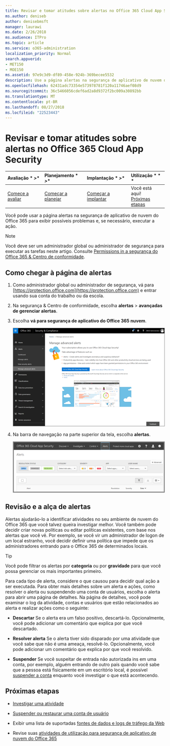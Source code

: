 ```yaml
---
title: Revisar e tomar atitudes sobre alertas no Office 365 Cloud App Security
ms.author: deniseb
author: denisebmsft
manager: laurawi
ms.date: 2/26/2018
ms.audience: ITPro
ms.topic: article
ms.service: o365-administration
localization_priority: Normal
search.appverid:
- MET150
- MOE150
ms.assetid: 97e9c3d9-df89-458e-924b-369becee5532
description: Use a página alertas na segurança de aplicativo de nuvem do Office 365 para exibir possíveis problemas e executar ação. Você pode descartar ou resolver alertas e, se necessário, suspender uma conta de usuário.
ms.openlocfilehash: 62431adc73354e573978781f120a11746aef08d9
ms.sourcegitcommit: 36c5466056cdef6ad2a8d9372f2bc009a30892bb
ms.translationtype: MT
ms.contentlocale: pt-BR
ms.lasthandoff: 08/27/2018
ms.locfileid: "22523443"
---
```

# <a name="review-and-take-action-on-alerts-in-office-365-cloud-app-security"></a>Revisar e tomar atitudes sobre alertas no Office 365 Cloud App Security
  
|Avaliação * *\>**|Planejamento * *\>**|Implantação * *\>**|Utilização * * *|
|:-----|:-----|:-----|:-----|
|[Comece a avaliar](office-365-cas-overview.md) <br/> |[Começar a planejar](get-ready-for-office-365-cas.md) <br/> |[Começar a implantar](turn-on-office-365-cas.md) <br/> |Você está aqui!  <br/> [Próximas etapas](#next-steps) <br/> |
   
Você pode usar a página alertas na segurança de aplicativo de nuvem do Office 365 para exibir possíveis problemas e, se necessário, executar a ação.
  
> [!NOTE]
> Você deve ser um administrador global ou administrador de segurança para executar as tarefas neste artigo. Consulte [Permissions in a segurança do Office 365 &amp; Centro de conformidade](permissions-in-the-security-and-compliance-center.md). 
  
## <a name="how-to-get-to-the-alerts-page"></a>Como chegar à página de alertas

1. Como administrador global ou administrador de segurança, vá para [https://protection.office.com](https://protection.office.com) e entrar usando sua conta do trabalho ou da escola. 
    
2. Na segurança &amp; Centro de conformidade, escolha **alertas** \> **avançadas de gerenciar alertas**.
    
3. Escolha **vá para segurança de aplicativo do Office 365 nuvem**.
    
    ![Na segurança &amp; Centro de conformidade, escolha gerenciar alertas avançadas para ir à segurança de aplicativo de nuvem do Office 365](media/958632d4-03e3-4ade-8e22-d5509db6fca7.png)
  
4. Na barra de navegação na parte superior da tela, escolha **alertas**.
    
    ![Na página alertas, você pode ver os alertas que foram acionados e quaisquer ações tomadas.](media/3b53d4c9-4b13-435d-8547-8c0f9ae6b914.png)
  
## <a name="review-and-handle-alerts"></a>Revisão e a alça de alertas

Alertas ajudarão-lo a identificar atividades no seu ambiente de nuvem do Office 365 que você talvez queira investigar melhor. Você também pode decidir criar novas políticas ou editar políticas existentes, com base nos alertas que você vê. Por exemplo, se você vir um administrador de logon de um local estranho, você decidir definir uma política que impede que os administradores entrando para o Office 365 de determinados locais.
  
> [!TIP]
> Você pode filtrar os alertas por **categoria** ou por **gravidade** para que você possa gerenciar os mais importantes primeiro. 
  
Para cada tipo de alerta, considere o que causou para decidir qual ação a ser executada. Para obter mais detalhes sobre um alerta e ações, como resolver o alerta ou suspendendo uma conta de usuários, escolha o alerta para abrir uma página de detalhes. Na página de detalhes, você pode examinar o log da atividade, contas e usuários que estão relacionados ao alerta e realizar ações como o seguinte:
  
- **Descartar** Se o alerta era um falso positivo, descartá-lo. Opcionalmente, você pode adicionar um comentário que explica por que você descartado. 
    
- **Resolver alerta** Se o alerta tiver sido disparado por uma atividade que você sabe que não é uma ameaça, resolvê-lo. Opcionalmente, você pode adicionar um comentário que explica por que você resolvido. 
    
- **Suspender** Se você suspeitar de entrada não autorizada ins em uma conta, por exemplo, alguém entrando de outro país quando você sabe que a pessoa está fisicamente em um escritório local, é possível [suspender a conta](suspend-or-restore-an-account-in-ocas.md) enquanto você investigar o que está acontecendo. 
    
## <a name="next-steps"></a>Próximas etapas

- [Investigar uma atividade](investigate-an-activity-in-office-365-cas.md)
    
- [Suspender ou restaurar uma conta de usuário](suspend-or-restore-an-account-in-ocas.md)
    
- Exibir uma lista de suportadas [fontes de dados e logs de tráfego da Web](web-traffic-logs-and-data-sources-for-ocas.md)
    
- Revise suas [atividades de utilização para segurança de aplicativo de nuvem do Office 365](utilization-activities-for-ocas.md)
    

